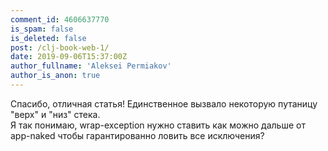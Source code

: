 ```yaml
---
comment_id: 4606637770
is_spam: false
is_deleted: false
post: /clj-book-web-1/
date: 2019-09-06T15:37:00Z
author_fullname: 'Aleksei Permiakov'
author_is_anon: true
---
```


<p>Спасибо, отличная статья! Единственное вызвало некоторую путаницу "верх" и "низ" стека.<br>Я так понимаю, wrap-exception нужно ставить как можно дальше от app-naked чтобы гарантированно ловить все исключения?</p>
